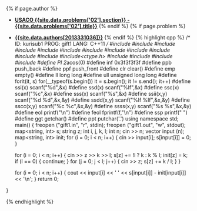 <a name="2013331036.02"></a>

{% if page.author %}
- **[USACO {{site.data.problems['02'].section}} - {{site.data.problems['02'].title}}]({{site.baseurl}}/problem/02)**
{% endif %}
{% if page.problem %}
- **[{{site.data.authors[2013331036]}}]({{site.baseurl}}/author/2013331036)**
{% endif %}
{% highlight cpp %}
/*
ID: kurisub1
PROG: gift1
LANG: C++11
*/
#include<iostream>
#include<fstream>
#include<sstream>
#include<list>
#include<queue>
#include<deque>
#include<stack>
#include<vector>
#include<algorithm>
#include<cstdio>
#include<cmath>
#include<cstring>
#include<ctype.h>
#include<string>
#include<iterator>
#include<map>
#include<set>
#define PI 2*acos(0)
#define inf 0x3f3f3f3f
#define ppb push_back
#define ppf push_front
#define clr clear()
#define emp empty()
#define ll long long
#define ull unsigned long long
#define forit(it, s) for(__typeof(s.begin()) it = s.begin(); it != s.end(); it++)
#define ssi(x) scanf("%d",&x)
#define ssd(x) scanf("%lf",&x)
#define ssc(x) scanf("%c",&x)
#define sss(x) scanf("%s",&x)
#define ssii(x,y) scanf("%d %d",&x,&y)
#define ssdd(x,y) scanf("%lf %lf",&x,&y)
#define sscc(x,y) scanf("%c %c",&x,&y)
#define ssss(x,y) scanf("%s %s",&x,&y)
#define eol printf("\n")
#define feol fprintf(f,"\n")
#define ssp printf(" ")
#define ggt getchar()
#define ppt putchar('.')
using namespace std;
main() {
    freopen ("gift1.in", "r", stdin);
    freopen ("gift1.out", "w", stdout);
    map<string, int> s;
    string z;
    int i, j, k, l;
    int n;
    cin >> n;
    vector<string> input (n);
    map<string, int> init;
    for (i = 0; i < n; i++) {
        cin >> input[i];
        s[input[i]] = 0;
    }

    for (i = 0; i < n; i++) {
        cin >> z >> k >> l;
        s[z] += !l ? k : k % l;
        init[z] = k;
        if (l == 0) {
            continue;
        }
        for (j = 0; j < l; j++) {
            cin >> z;
            s[z] += k / l;
        }
    }

    for (i = 0; i < n; i++) {
        cout << input[i] << ' ' << s[input[i]] - init[input[i]] << '\n';
    }
    return 0;



}


{% endhighlight %}